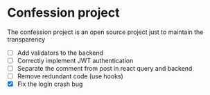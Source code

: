 # Confession project
The confession project is an open source project just to maintain the transparency 


- [ ] Add validators to the backend
- [ ] Correctly implement JWT authentication
- [ ] Separate the comment from post in react query and backend
- [ ] Remove redundant code (use hooks)
- [x] Fix the login crash bug
